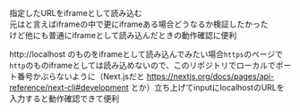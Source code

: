 指定したURLをiframeとして読み込む  
元はと言えばiframeの中で更にiframeある場合どうなるか検証したかった  
けど他にも普通にiframeとして読み込んだときの動作確認に便利

http://localhost のものをiframeとして読み込んでみたい場合`https`のページで`http`のものiframeとしては読み込めないので、このリポジトリでローカルでポート番号かぶらないように（Next.jsだと https://nextjs.org/docs/pages/api-reference/next-cli#development とか）立ち上げてinputにlocalhostのURLを入力すると動作確認できて便利